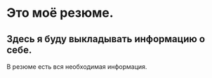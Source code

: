 # Это моё резюме.

## Здесь я буду выкладывать информацию о себе.

  В резюме есть вся необходимая информация.
